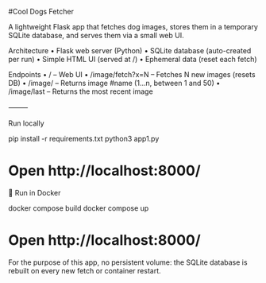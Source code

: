 #Cool Dogs Fetcher

A lightweight Flask app that fetches dog images, stores them in a temporary SQLite database, and serves them via a small web UI.

Architecture
	•	Flask web server (Python)
	•	SQLite database (auto-created per run)
	•	Simple HTML UI (served at /)
	•	Ephemeral data (reset each fetch)


 Endpoints
	•	/ – Web UI
	•	/image/fetch?x=N – Fetches N new images (resets DB)
	•	/image/<name> – Returns image #name (1...n, between 1 and 50)
	•	/image/last – Returns the most recent image

⸻

Run locally

pip install -r requirements.txt
python3 app1.py
# Open http://localhost:8000/

🐳 Run in Docker

docker compose build
docker compose up
# Open http://localhost:8000/

For the purpose of this app, no persistent volume: the SQLite database is rebuilt on every new fetch or container restart.
